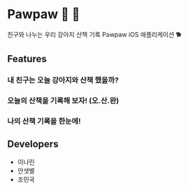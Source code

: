 # Pawpaw 🐾 📝

친구와 나누는 우리 강아지 산책 기록 Pawpaw iOS 애플리케이션 🐕

## Features

### 내 친구는 오늘 강아지와 산책 했을까?



### 오늘의 산책을 기록해 보자! (오.산.완)

### 나의 산책 기록을 한눈에!

## Developers

- 이나린
- 안샛별
- 조민국